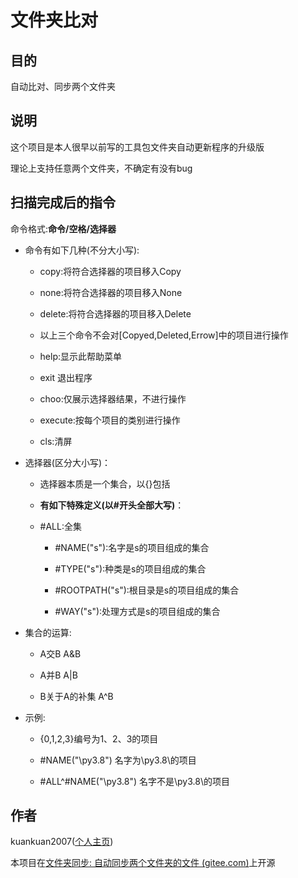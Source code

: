 # 文件夹比对

## 目的

自动比对、同步两个文件夹

## 说明

这个项目是本人很早以前写的工具包文件夹自动更新程序的升级版

理论上支持任意两个文件夹，不确定有没有bug

## 扫描完成后的指令

命令格式:**命令/空格/选择器**

+ 命令有如下几种(不分大小写):
  
     + copy:将符合选择器的项目移入Copy
  
     + none:将符合选择器的项目移入None
  
     + delete:将符合选择器的项目移入Delete
  
     + 以上三个命令不会对[Copyed,Deleted,Errow]中的项目进行操作
  
     + help:显示此帮助菜单
  
     + exit 退出程序
  
     + choo:仅展示选择器结果，不进行操作
  
     + execute:按每个项目的类别进行操作
  
     + cls:清屏

+ 选择器(区分大小写)：
  
     + 选择器本质是一个集合，以{}包括
  
     + **有如下特殊定义(以#开头全部大写)**：
  
     + #ALL:全集
       
          + #NAME("s"):名字是s的项目组成的集合
       
          + #TYPE("s"):种类是s的项目组成的集合
       
          + #ROOTPATH("s"):根目录是s的项目组成的集合
       
          + #WAY("s"):处理方式是s的项目组成的集合

+ 集合的运算:
  
     + A交B A&B
  
     + A并B A|B
  
     + B关于A的补集 A^B

+ 示例:
  
     + {0,1,2,3}编号为1、2、3的项目
  
     + #NAME("\py3.8") 名字为\py3.8\的项目
  
     + #ALL^#NAME("\py3.8") 名字不是\py3.8\的项目

## 作者

kuankuan2007([个人主页](https://kuankuan2007.gitee.io))

本项目在[文件夹同步: 自动同步两个文件夹的文件 (gitee.com)](https://gitee.com/kuankuan2007/folder-synchronization)上开源